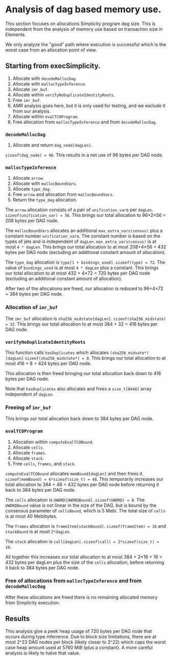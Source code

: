 # Analysis of dag based memory use.

This section focuses on allocations Simplicity program dag size.
This is independent from the analysis of memory use based on transaction size in Elements.

We only analyze the "good" path where execution is successful which is the worst case from an allocation point of view.

## Starting from execSimplicity.

1. Allocate with `decodeMallocDag`
1. Allocate with `mallocTypeInference`.
1. Allocate `imr_buf`.
1. Allocate within `verifyNoDuplicateIdentityRoots`.
1. Free `imr_buf`.
1. AMR analysis goes here, but it is only used for testing, and we exclude it from our analysis.
1. Allocate within `evalTCOProgram`.
1. Free allocation from `mallocTypeInference` and from `decodeMallocDag`.

### `decodeMallocDag`

1. Allocate and return `dag_node[dagLen]`.

`sizeof(dag_node) = 96`.
This results in a net use of 96 bytes per DAG node.

### `mallocTypeInference`

1. Allocate `arrow`.
1. Allocate with `mallocBoundVars`.
1. Allocate `type_dag`.
1. Free `arrow` and allocation from `mallocBoundVars`.
1. Return the `type_dag` allocation.

The `arrow` allocation consists of a pair of `unification_var`s per `dagLen`.
`sizeof(unification_var) = 56`.
This brings our total allocation to 96+2×56 = 208 bytes per DAG node.

The `mallocBoundVars` allocates an additional `max_extra_vars(census)` plus a constant number `unification_var`s.
The constant number is based on the types of jets and is independent of `dagLen`.
`max_extra_vars(census)` is at most `4 * dagLen`.
This brings our total allocation to at most 208+4×56 = 432 bytes per DAG node (excluding an additional constant amount of allocation).

The `type_dag` allocation is `type[1 + bindings_used]`.
`sizeof(type) = 72`.
The value of `bindings_used` is at most `4 * dagLen` plus a constant.
This brings our total allocation to at most 432 + 4×72 = 720 bytes per DAG node (excluding an additional constant amount of allocation).

After two of the allocations are freed, our allocation is reduced to 96+4×72 = 384 bytes per DAG node.

### Allocation of `imr_buf`

The `imr_buf` allocation is `sha256_midstate[dagLen]`.
`sizeof(sha256_midstate) = 32`.
This brings our total allocation to at most 384 + 32 = 416 bytes per DAG node.

### `verifyNoDuplicateIdentityRoots`

This function calls `hasDuplicates` which allocates `(sha256_midsate*)[dagLen]`
`sizeof(sha256_midstate*) = 8`.
This brings our total allocation to at most 416 + 8 = 424 bytes per DAG node.

This allocation is then freed bringing our total allocation back down to 416 bytes per DAG node.

Note that `hasDuplicates` also allocates and frees a `size_t[8448]` array independent of `dagLen`.

### Freeing of `imr_buf`

This brings our total allocation back down to 384 bytes per DAG node.

### `evalTCOProgram`

1. Allocation within `computeEvalTCOBound`.
1. Allocate `cells`.
1. Allocate `frames`.
1. Allocate `stack`.
1. Free `cells`, `frames`, and `stack`.

`computeEvalTCOBound` allocates `memBound[dagLen]` and then frees it.
`sizeof(memBound) = 6*sizeof(size_t) = 48`.
This temporarily increases our total allocation to 384 + 48 = 432 bytes per DAG node before returning it back to 384 bytes per DAG node.

The `cells` allocation is `UWORD[UWORDBound]`.
`sizeof(UWORD) = 8`.
The `UWORDBound` value is not linear in the size of the DAG, but is bound by the consensus parameter of `cellsBound`, which is 5 Mebi.
The total size of `cells` is at most 40 Mebibytes.

The `frames` allocation is `frameItem[stackBound]`.
`sizeof(frameItem) = 16` and `stackBound` is at most `2*dagLen`.

The `stack` allocation is `call[dagLen]`.
`sizeof(call) = 2*sizeof(size_t) = 16`.

All together this increases our total allocation to at most 384 + 2×16 + 16 = 432 bytes per dagLen plus the size of the `cells` allocation, before returning it back to 384 bytes per DAG node.

### Free of allocations from `mallocTypeInference` and from `decodeMallocDag`

After these allocations are freed there is no remaining allocated memory from Simplicity execution.

## Results

This analysis give a peek heap usage of 720 bytes per DAG node that occurs during type inferrence.
Due to block size limitations, there are at most 2^23 DAG nodes per block (likely closer to 2^22) which caps the worst case heap amount used at 5760 MiB (plus a constant).  A more careful analysis is likely to halve that value.

